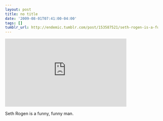 ```yaml
---
layout: post
title: no title
date: '2009-08-01T07:41:00-04:00'
tags: []
tumblr_url: http://endemic.tumblr.com/post/153587521/seth-rogen-is-a-funny-funny-man
---
```

<iframe width="400" height="225" id="youtube_iframe" src="https://www.youtube.com/embed/WNO6OUd6iOc?feature=oembed&amp;enablejsapi=1&amp;origin=http://safe.txmblr.com&amp;wmode=opaque" frameborder="0" allowfullscreen></iframe>  

Seth Rogen is a funny, funny man.

